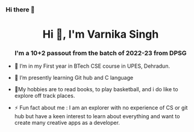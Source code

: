 ### Hi there 👋
<h1 align="center">Hi 👋, I'm Varnika Singh</h1>
<h3 align="center">I'm a 10+2 passout from the batch of 2022-23 from DPSG</h3>

- 🔭 I’m in my First year in BTech CSE course in UPES, Dehradun.
- 🌱 I’m presently learning Git hub and C language
- 💬My hobbies are to read books, to play basketball, and i do like to explore off track places.

- ⚡ Fun fact about me :  I am an explorer with no experience of CS or git hub but have a keen interest to learn about everything and want to create many creative apps as a developer.


